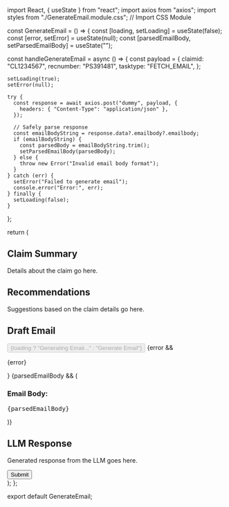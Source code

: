 import React, { useState } from "react";
import axios from "axios";
import styles from "./GenerateEmail.module.css"; // Import CSS Module

const GenerateEmail = () => {
  const [loading, setLoading] = useState(false);
  const [error, setError] = useState(null);
  const [parsedEmailBody, setParsedEmailBody] = useState("");

  const handleGenerateEmail = async () => {
    const payload = {
      claimid: "CL1234567",
      recnumber: "PS391481",
      tasktype: "FETCH_EMAIL",
    };

    setLoading(true);
    setError(null);

    try {
      const response = await axios.post("dummy", payload, {
        headers: { "Content-Type": "application/json" },
      });

      // Safely parse response
      const emailBodyString = response.data?.emailbody?.emailbody;
      if (emailBodyString) {
        const parsedBody = emailBodyString.trim();
        setParsedEmailBody(parsedBody);
      } else {
        throw new Error("Invalid email body format");
      }
    } catch (err) {
      setError("Failed to generate email");
      console.error("Error:", err);
    } finally {
      setLoading(false);
    }
  };

  return (
    <div className={styles.container}>
      <div className={styles.leftSection}>
        <div className={styles.sectionWindow}>
          <h2>Claim Summary</h2>
          <p>Details about the claim go here.</p>
        </div>
        <div className={styles.sectionWindow}>
          <h2>Recommendations</h2>
          <p>Suggestions based on the claim details go here.</p>
        </div>
      </div>
      <div className={styles.rightSection}>
        <div className={styles.sectionWindow}>
          <h2>Draft Email</h2>
          <button
            className={styles.generateButton}
            onClick={handleGenerateEmail}
            disabled={loading}
          >
            {loading ? "Generating Email..." : "Generate Email"}
          </button>
          {error && <p className={styles.errorText}>{error}</p>}
          {parsedEmailBody && (
            <div className={styles.emailPreview}>
              <h3>Email Body:</h3>
              <pre className={styles.emailContent}>{parsedEmailBody}</pre>
            </div>
          )}
        </div>
        <div className={styles.sectionWindow}>
          <h2>LLM Response</h2>
          <p>Generated response from the LLM goes here.</p>
        </div>
        <button className={styles.submitButton}>Submit</button>
      </div>
    </div>
  );
};

export default GenerateEmail;
